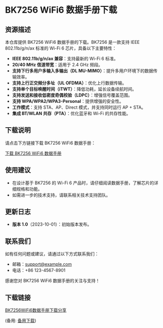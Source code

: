 # BK7256 WiFi6 数据手册下载

## 资源描述

本仓库提供 BK7256 WiFi6 数据手册的下载。BK7256 是一款支持 IEEE 802.11b/g/n/ax 标准的 Wi-Fi 6 芯片，具备以下主要特性：

- **IEEE 802.11b/g/n/ax 兼容**：支持最新的 Wi-Fi 6 标准。
- **20/40 MHz 信道带宽**：适用于 2.4 GHz 频段。
- **支持下行多用户多输入多输出（DL MU-MIMO）**：提升多用户环境下的数据传输效率。
- **支持上行正交频分多址（UL OFDMA）**：优化上行数据传输。
- **支持单个目标唤醒时间（iTWT）**：降低功耗，延长设备续航时间。
- **支持发送和接收低密度奇偶校验（LDPC）**：增强信号覆盖范围。
- **支持 WPA/WPA2/WPA3-Personal**：提供增强的安全性。
- **工作模式**：支持 STA、AP、Direct 模式，并支持同时运行 AP + STA。
- **集成 BT/WLAN 共存（PTA）**：优化蓝牙和 Wi-Fi 的共存性能。

## 下载说明

请点击下方链接下载 BK7256 WiFi6 数据手册：

[下载 BK7256 WiFi6 数据手册](./BK7256_WiFi6_datasheet.pdf)

## 使用建议

- 在设计基于 BK7256 的 Wi-Fi 6 产品时，请仔细阅读数据手册，了解芯片的详细规格和功能。
- 如需进一步的技术支持，请联系相关技术支持团队。

## 更新日志

- **版本 1.0**（2023-10-01）：初始版本发布。

## 联系我们

如有任何问题或建议，请通过以下方式联系我们：

- 邮箱：support@example.com
- 电话：+86 123-4567-8901

感谢您对 BK7256 WiFi6 数据手册的关注与支持！

## 下载链接
[BK7256WiFi6数据手册下载分享](https://pan.quark.cn/s/513795a3b90f) 

(备用: [备用下载](https://pan.baidu.com/s/1Hx-eMEj9F9aVghtXtN-kmA?pwd=1234))
